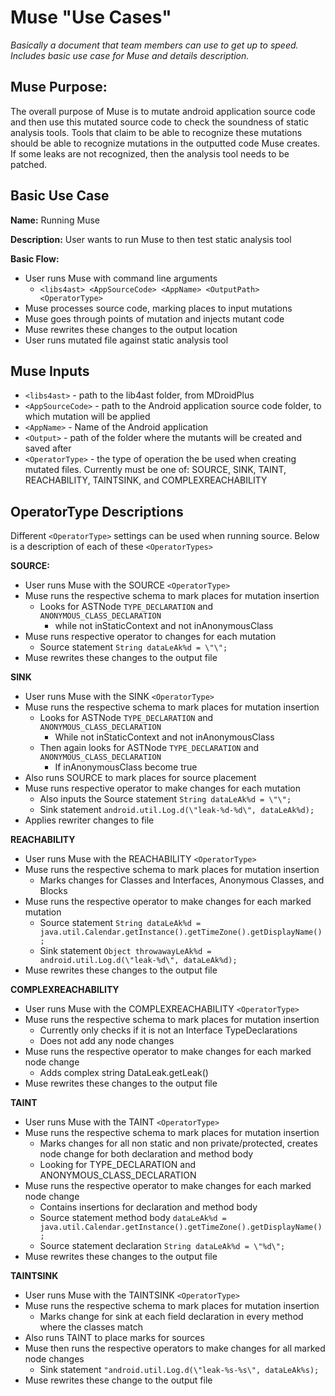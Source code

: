 # Muse "Use Cases"
*Basically a document that team members can use to get up to speed. Includes basic use case for Muse and details description.*


## Muse Purpose:
The overall purpose of Muse is to mutate android application source code and then use this mutated source code to check the soundness of static analysis tools. Tools that claim to be able to recognize these mutations should be able to recognize mutations in the outputted code Muse creates. If some leaks are not  recognized, then the analysis tool needs to be patched.

## Basic Use Case
**Name:** 
Running Muse

**Description:** 
User wants to run Muse to then test static analysis tool

**Basic Flow:**
- User runs Muse with command line arguments
  - `<libs4ast> <AppSourceCode> <AppName> <OutputPath> <OperatorType>` 
- Muse processes source code, marking places to input mutations
- Muse goes through points of mutation and injects mutant code
- Muse rewrites these changes to the output location
- User runs mutated file against static analysis tool


## Muse Inputs
- `<libs4ast>` - path to the lib4ast folder, from MDroidPlus
- `<AppSourceCode>` - path to the Android application source code folder, to which mutation will be applied
- `<AppName>` - Name of the Android application
- `<Output>` - path of the folder where the mutants will be created and saved after
- `<OperatorType>` - the type of operation the be used when creating mutated files. Currently must be one of: SOURCE, SINK, TAINT, REACHABILITY, TAINTSINK, and COMPLEXREACHABILITY


## OperatorType Descriptions

Different `<OperatorType>` settings can be used when running source. Below is a description of each of these `<OperatorTypes>`

**SOURCE:**
- User runs Muse with the SOURCE `<OperatorType>`
- Muse runs the respective schema to mark places for mutation insertion
  - Looks for ASTNode `TYPE_DECLARATION` and `ANONYMOUS_CLASS_DECLARATION`
    - while not inStaticContext and not inAnonymousClass
- Muse runs respective operator to changes for each mutation
  - Source statement `String dataLeAk%d = \"\";`
- Muse rewrites these changes to the output file

**SINK**
- User runs Muse with the SINK `<OperatorType>`
- Muse runs the respective schema to mark places for mutation insertion
  - Looks for ASTNode `TYPE_DECLARATION` and `ANONYMOUS_CLASS_DECLARATION`
    - While not inStaticContext and not inAnonymousClass
  - Then again looks for ASTNode `TYPE_DECLARATION` and `ANONYMOUS_CLASS_DECLARATION`
    - If inAnonymousClass become true
- Also runs SOURCE to mark places for source placement
- Muse runs respective operator to make changes for each mutation
  - Also inputs the Source statement `String dataLeAk%d = \"\";`
  - Sink statement `android.util.Log.d(\"leak-%d-%d\", dataLeAk%d);`
- Applies rewriter changes to file

**REACHABILITY**
- User runs Muse with the REACHABILITY `<OperatorType>`
- Muse runs the respective schema to mark places for mutation insertion
  - Marks changes for Classes and Interfaces, Anonymous Classes, and Blocks
- Muse runs the respective operator to make changes for each marked mutation
  - Source statement `String dataLeAk%d = java.util.Calendar.getInstance().getTimeZone().getDisplayName();`
  - Sink statement `Object throwawayLeAk%d = android.util.Log.d(\"leak-%d\", dataLeAk%d);`
- Muse rewrites these changes to the output file


**COMPLEXREACHABILITY**
- User runs Muse with the COMPLEXREACHABILITY `<OperatorType>`
- Muse runs the respective schema to mark places for mutation insertion
  - Currently only checks if it is not an Interface TypeDeclarations
  - Does not add any node changes
- Muse runs the respective operator to make changes for each marked node change 
  - Adds complex string DataLeak.getLeak()
- Muse rewrites these changes to the output file


**TAINT**
- User runs Muse with the TAINT `<OperatorType>`
- Muse runs the respective schema to mark places for mutation insertion
  - Marks changes for all non static and non private/protected, creates node change for both declaration and method body
  - Looking for TYPE_DECLARATION and ANONYMOUS_CLASS_DECLARATION
- Muse runs the respective operator to make changes for each marked node change
  - Contains insertions for declaration and method body
  - Source statement method body `dataLeAk%d = java.util.Calendar.getInstance().getTimeZone().getDisplayName();`
  - Source statement declaration `String dataLeAk%d = \"%d\";`
- Muse rewrites these changes to the output file


**TAINTSINK**
- User runs Muse with the TAINTSINK `<OperatorType>`
- Muse runs the respective schema to mark places for mutation insertion
  - Marks change for sink at each field declaration in every method where the classes match
- Also runs TAINT to place marks for sources
- Muse then runs the respective operators to make changes for all marked node changes
  - Sink statement `"android.util.Log.d(\"leak-%s-%s\", dataLeAk%s);`
- Muse rewrites these change to the output file


